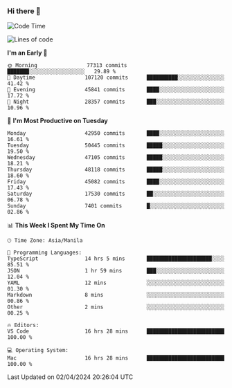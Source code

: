 ### Hi there 👋

<!--START_SECTION:waka-->
![Code Time](http://img.shields.io/badge/Code%20Time-5%2C009%20hrs%2041%20mins-blue)

![Lines of code](https://img.shields.io/badge/From%20Hello%20World%20I%27ve%20Written-116.8%20million%20lines%20of%20code-blue)

**I'm an Early 🐤** 

```text
🌞 Morning                77313 commits       ███████░░░░░░░░░░░░░░░░░░   29.89 % 
🌆 Daytime                107120 commits      ██████████░░░░░░░░░░░░░░░   41.42 % 
🌃 Evening                45841 commits       ████░░░░░░░░░░░░░░░░░░░░░   17.72 % 
🌙 Night                  28357 commits       ███░░░░░░░░░░░░░░░░░░░░░░   10.96 % 
```
📅 **I'm Most Productive on Tuesday** 

```text
Monday                   42950 commits       ████░░░░░░░░░░░░░░░░░░░░░   16.61 % 
Tuesday                  50445 commits       █████░░░░░░░░░░░░░░░░░░░░   19.50 % 
Wednesday                47105 commits       █████░░░░░░░░░░░░░░░░░░░░   18.21 % 
Thursday                 48118 commits       █████░░░░░░░░░░░░░░░░░░░░   18.60 % 
Friday                   45082 commits       ████░░░░░░░░░░░░░░░░░░░░░   17.43 % 
Saturday                 17530 commits       ██░░░░░░░░░░░░░░░░░░░░░░░   06.78 % 
Sunday                   7401 commits        █░░░░░░░░░░░░░░░░░░░░░░░░   02.86 % 
```


📊 **This Week I Spent My Time On** 

```text
🕑︎ Time Zone: Asia/Manila

💬 Programming Languages: 
TypeScript               14 hrs 5 mins       █████████████████████░░░░   85.51 % 
JSON                     1 hr 59 mins        ███░░░░░░░░░░░░░░░░░░░░░░   12.04 % 
YAML                     12 mins             ░░░░░░░░░░░░░░░░░░░░░░░░░   01.30 % 
Markdown                 8 mins              ░░░░░░░░░░░░░░░░░░░░░░░░░   00.86 % 
Other                    2 mins              ░░░░░░░░░░░░░░░░░░░░░░░░░   00.25 % 

🔥 Editors: 
VS Code                  16 hrs 28 mins      █████████████████████████   100.00 % 

💻 Operating System: 
Mac                      16 hrs 28 mins      █████████████████████████   100.00 % 
```


 Last Updated on 02/04/2024 20:26:04 UTC
<!--END_SECTION:waka-->


<!--
**rad182/rad182** is a ✨ _special_ ✨ repository because its `README.md` (this file) appears on your GitHub profile.

Here are some ideas to get you started:

- 🔭 I’m currently working on ...
- 🌱 I’m currently learning ...
- 👯 I’m looking to collaborate on ...
- 🤔 I’m looking for help with ...
- 💬 Ask me about ...
- 📫 How to reach me: ...
- 😄 Pronouns: ...
- ⚡ Fun fact: ...
-->
